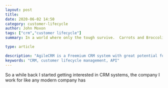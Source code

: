 ```yaml
---
layout: post
title: 
date: 2020-06-02 14:50
category: customer-lifecycle
author: John Moxon
tags: ["crm","customer lifecycle"]
summary: In a world where only the tough survive.  Carrots and Broccoli will reap their rewards

type: article

description: "AgileCRM is a Freemium CRM system with great potential for small business"
keywords: "CRM, customer lifecycle management, API"
---
```


So a while back I started getting interested in CRM systems, the company I work for like any modern company has 